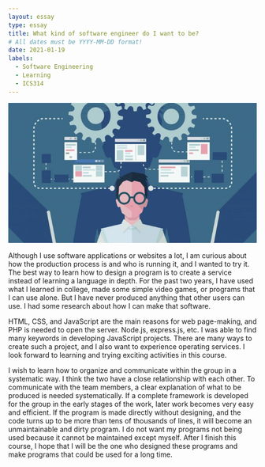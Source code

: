 ```yaml
---
layout: essay
type: essay
title: What kind of software engineer do I want to be?
# All dates must be YYYY-MM-DD format!
date: 2021-01-19
labels:
  - Software Engineering
  - Learning
  - ICS314
---
```


<img src="../images/software engineering.jpg">

Although I use software applications or websites a lot, I am curious about how the production process is and who is running it, and I wanted to try it. The best way to learn how to design a program is to create a service instead of learning a language in depth. For the past two years, I have used what I learned in college, made some simple video games, or programs that I can use alone. But I have never produced anything that other users can use. I had some research about how I can make that software.

HTML, CSS, and JavaScript are the main reasons for web page-making, and PHP is needed to open the server. Node.js, express.js, etc. I was able to find many keywords in developing JavaScript projects. There are many ways to create such a project, and I also want to experience operating services. I look forward to learning and trying exciting activities in this course.

I wish to learn how to organize and communicate within the group in a systematic way. I think the two have a close relationship with each other. To communicate with the team members, a clear explanation of what to be produced is needed systematically. If a complete framework is developed for the group in the early stages of the work, later work becomes very easy and efficient. If the program is made directly without designing, and the code turns up to be more than tens of thousands of lines, it will become an unmaintainable and dirty program. I do not want my programs not being used because it cannot be maintained except myself. After I finish this course, I hope that I will be the one who designed these programs and make programs that could be used for a long time.
